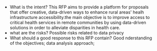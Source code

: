 * What is the intent?
  This RFP aims to provide a platform for proposals that offer creative, data-driven ways to enhance rural areas' healh infrastructure accessibility.the main objective is to improve access to critical health services in remote communities by using data-driven solutions in order to alleviate disparities in health care.
* what are the risks?
  Possible risks related to data privacy
* What should a good response to this RFP contain?
  Good nderstanding of the objectives; data analysis approach; 
